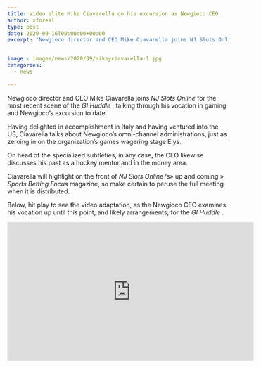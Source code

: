 ```yaml
---
title: Video elite Mike Ciavarella on his excursion as Newgioco CEO
author: xforeal 
type: post
date: 2020-09-16T00:00:00+00:00
excerpt: "Newgioco director and CEO Mike Ciavarella joins NJ Slots Online for the most recent scene of the GI Huddle, talking through his profession in gaming and Newgioco's excursion to date "


image : images/news/2020/09/mikeyciavarella-1.jpg
categories:
  - news

---
```

Newgioco director and CEO Mike Ciavarella joins _NJ Slots Online_ for the most recent scene of the _GI Huddle_ , talking through his vocation in gaming and Newgioco&#8217;s excursion to date. 

Having delighted in accomplishment in Italy and having ventured into the US, Ciavarella talks about Newgioco&#8217;s omni-channel administrations, just as zeroing in on the organization&#8217;s games wagering stage Elys. 

On head of the specialized subtleties, in any case, the CEO likewise discusses his past as a hockey mentor and in the money area. 

Ciavarella will highlight on the front of _NJ Slots Online_ &#8216;s&#187; up and coming &#187; _Sports Betting Focus_ magazine, so make certain to peruse the full meeting when it is distributed. 

Below, hit play to see the video adaptation, as the Newgioco CEO examines his vocation up until this point, and likely arrangements, for the _GI Huddle_ . 

<div class="videoWrapper">
  <iframe loading="lazy" allowfullscreen="allowfullscreen" frameborder="0" height="315" src="https://www.youtube.com/embed/CoqgxeOjxkI" width="560" />
</div>